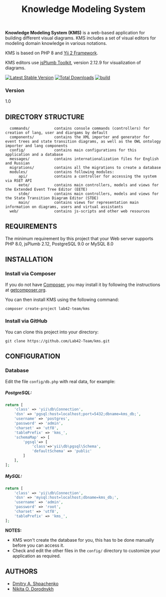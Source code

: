 <p align="center">
    <h1 align="center">Knowledge Modeling System</h1>
    <br />
</p>

**Knowledge Modeling System (KMS)** is a web-based application for building different visual diagrams. KMS includes a set of visual editors for modeling domain knowledge in various notations.

KMS is based on PHP 8 and [Yii 2 Framework](http://www.yiiframework.com/).

KMS editors use [jsPlumb Toolkit](https://jsplumbtoolkit.com/), version 2.12.9 for visualization of diagrams.

[![Latest Stable Version](https://img.shields.io/packagist/v/yiisoft/yii2-app-basic.svg)](https://packagist.org/packages/yiisoft/yii2-app-basic)
[![Total Downloads](https://img.shields.io/packagist/dt/yiisoft/yii2-app-basic.svg)](https://packagist.org/packages/yiisoft/yii2-app-basic)
[![build](https://github.com/yiisoft/yii2-app-basic/workflows/build/badge.svg)](https://github.com/yiisoft/yii2-app-basic/actions?query=workflow%3Abuild)

### Version

1.0

DIRECTORY STRUCTURE
-------------------

      commands/           contains console commands (controllers) for creation of lang, user and diargams by default
      components/         contains the XML importer and generator for event trees and state transition diagrams, as well as the OWL ontology importer and lang components
      config/             contains main configurations for this application and a database
      messages/           contains internationalization files for English and Russian  
      migrations/         contains all the migrations to create a database
      modules/            contains following modules:
          api/            contains a controller for accessing the system via RSET API
          eete/           contains main controllers, models and views for the Extended Event Tree Editor (EETE)
          stde/           contains main controllers, models and views for the State Transition Diagram Editor (STDE)
          main/           contains views for representation main information on diagrams, users and virtual assistants
      web/                contains js-scripts and other web resources


REQUIREMENTS
------------

The minimum requirement by this project that your Web server supports PHP 8.0, jsPlumb 2.12, PostgreSQL 9.0 or MySQL 8.0


INSTALLATION
------------

### Install via Composer

If you do not have [Composer](http://getcomposer.org/), you may install it by following the instructions
at [getcomposer.org](http://getcomposer.org/doc/00-intro.md#installation-nix).

You can then install KMS using the following command:

~~~
composer create-project lab42-team/kms
~~~

### Install via GitHub

You can clone this project into your directory:

~~~
git clone https://github.com/Lab42-Team/kms.git
~~~

CONFIGURATION
-------------

### Database

Edit the file `config/db.php` with real data, for example:

##### PostgreSQL:

```php
return [
    'class' => 'yii\db\Connection',
    'dsn' => 'pgsql:host=localhost;port=5432;dbname=kms_db;',
    'username' => 'postgres',
    'password' => 'admin',
    'charset' => 'utf8',
    'tablePrefix' => 'kms_',
    'schemaMap' => [
        'pgsql'=> [
            'class'=>'yii\db\pgsql\Schema',
            'defaultSchema' => 'public'
        ]
    ],
];
```

##### MySQL:

```php
return [
    'class' => 'yii\db\Connection',
    'dsn' => 'mysql:host=localhost;dbname=kms_db;',
    'username' => 'admin',
    'password' => 'root',
    'charset' => 'utf8',
    'tablePrefix' => 'kms_',
];

```

**NOTES:**
- KMS won't create the database for you, this has to be done manually before you can access it.
- Check and edit the other files in the `config/` directory to customize your application as required.

AUTHORS
-------------

* [Dmitry A. Shpachenko](mailto:demix357@mail.ru)
* [Nikita O. Dorodnykh](mailto:tualatin32@mail.ru)